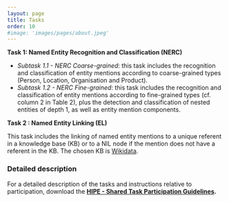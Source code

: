 ```yaml
---
layout: page
title: Tasks
order: 10
#image: 'images/pages/about.jpeg'
---
```


**Task 1: Named Entity Recognition and Classification (NERC)**

- *Subtask 1.1 - NERC Coarse-grained*: this task includes the recognition and classification of entity mentions according to coarse-grained types (Person, Location, Organisation and Product).
- *Subtask 1.2 - NERC Fine-grained*: this task includes the recognition and classification of entity mentions according to fine-grained types (cf. column 2 in Table 2), plus the detection and classification of nested entities of depth 1, as well as entity mention components.

**Task 2 : Named Entity Linking (EL)**

This task includes the linking of named entity mentions to a unique referent in a knowledge base (KB) or to a NIL node if the mention does not have a referent in the KB. The chosen KB is [Wikidata](https://wikidata.org).

### Detailed description

For a detailed description of the tasks and instructions relative to participation, download the **[HIPE - Shared Task Participation Guidelines](https://zenodo.org/record/3604238).**

